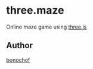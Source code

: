 # three.maze
Online maze game using [three.js](https://threejs.org)

## Author
[bonochof](https://github.com/bonochof)

